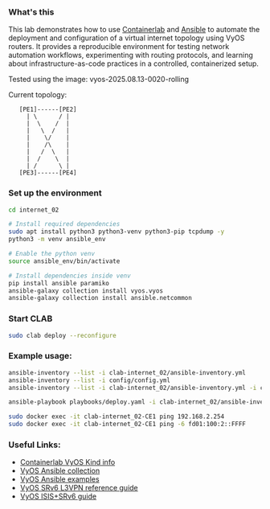 ### What's this

This lab demonstrates how to use [Containerlab](https://containerlab.dev/) and [Ansible](https://www.ansible.com/) to automate the deployment and configuration of a virtual internet topology using VyOS routers. It provides a reproducible environment for testing network automation workflows, experimenting with routing protocols, and learning about infrastructure-as-code practices in a controlled, containerized setup.

Tested using the image: vyos-2025.08.13-0020-rolling

Current topology:

```
   [PE1]------[PE2]
     | \      / |
     |  \    /  |
     |   \  /   |
     |    \/    |
     |    /\    |
     |   /  \   |
     |  /    \  |
     | /      \ |
   [PE3]------[PE4]
```

### Set up the environment

```bash
cd internet_02

# Install required dependencies
sudo apt install python3 python3-venv python3-pip tcpdump -y
python3 -m venv ansible_env

# Enable the python venv
source ansible_env/bin/activate

# Install dependencies inside venv
pip install ansible paramiko
ansible-galaxy collection install vyos.vyos
ansible-galaxy collection install ansible.netcommon
```

### Start CLAB
```bash
sudo clab deploy --reconfigure
```

### Example usage:

```bash
ansible-inventory --list -i clab-internet_02/ansible-inventory.yml
ansible-inventory --list -i config/config.yml
ansible-inventory --list -i clab-internet_02/ansible-inventory.yml -i config/config.yml

ansible-playbook playbooks/deploy.yaml -i clab-internet_02/ansible-inventory.yml -i config/config.yml

sudo docker exec -it clab-internet_02-CE1 ping 192.168.2.254
sudo docker exec -it clab-internet_02-CE1 ping -6 fd01:100:2::FFFF
```

### Useful Links:

- [Containerlab VyOS Kind info](https://containerlab.dev/manual/kinds/vyosnetworks_vyos/)
- [VyOS Ansible collection](https://docs.ansible.com/ansible/latest/collections/vyos/vyos/index.html)
- [VyOS Ansible examples](https://docs.vyos.io/en/latest/configexamples/ansible.html)
- [VyOS SRv6 L3VPN reference guide](https://www.linkedin.com/posts/vyos_srv6-deployment-l3vpnvpnv6vpnv4-activity-7361003565294768130-pqyo)
- [VyOS ISIS+SRv6 guide](https://docs.vyos.io/en/latest/configexamples/segment-routing-isis.html)